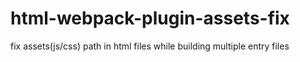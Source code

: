 # html-webpack-plugin-assets-fix
fix assets(js/css) path in html files while building multiple entry files
